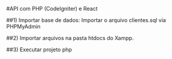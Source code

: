 #API com PHP (CodeIgniter) e React

##1) Importar base de dados:
Importar o arquivo clientes.sql via PHPMyAdmin

##2) Importar arquivos na pasta htdocs do Xampp.

##3) Executar projeto php
